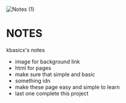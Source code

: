 ![Notes (1)](https://github.com/user-attachments/assets/7a630f52-c8d7-4e43-acbd-915a3efd70e7)

# NOTES
kbasicx's notes
- image for background link
- html for pages
- make sure that simple and basic
- something idn
- make these page easy and simple to learn
- last one complete this project



